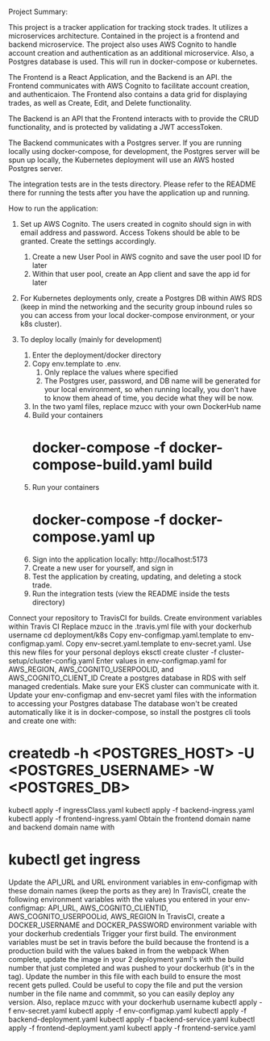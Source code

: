 Project Summary:

This project is a tracker application for tracking stock trades. It utilizes
a microservices architecture.  Contained in the project is a frontend and backend
microservice. The project also uses AWS Cognito to handle account creation and authentication
as an additional microservice. Also, a Postgres database is used. This will run in docker-compose
or kubernetes.

The Frontend is a React Application, and the Backend is an API. the Frontend communicates with
AWS Cognito to facilitate account creation, and authenticaion. The Frontend also contains
a data grid for displaying trades, as well as Create, Edit, and Delete functionality.

The Backend is an API that the Frontend interacts with to provide the CRUD functionality, and is
protected by validating a JWT accessToken.

The Backend communicates with a Postgres server. If you are running locally using docker-compose, 
for development, the Postgres server will be spun up locally, the Kubernetes deployment will use
an AWS hosted Postgres server.

The integration tests are in the tests directory. Please refer to the README there for running the tests
after you have the application up and running.

How to run the application:

1. Set up AWS Cognito. The users created in cognito should sign in with email address and password. Access Tokens should be able to be granted.
   Create the settings accordingly.
    1. Create a new User Pool in AWS cognito and save the user pool ID for later
    2. Within that user pool, create an App client and save the app id for later

2. For Kubernetes deployments only, create a Postgres DB within AWS RDS (keep in mind the networking and the security group inbound rules so you 
   can access from your local docker-compose environment, or your k8s cluster).

3. To deploy locally (mainly for development)
    1. Enter the deployment/docker directory
    2. Copy env.template to .env.
        1. Only replace the values where specified
        2. The Postgres user, password, and DB name will be generated
           for your local environment, so when running locally, you don't
           have to know them ahead of time, you decide what they will be now.
    3. In the two yaml files, replace mzucc with your own DockerHub name
    4. Build your containers
       # docker-compose -f docker-compose-build.yaml build
    5. Run your containers
       # docker-compose -f docker-compose.yaml up
    6. Sign into the application locally:
       http://localhost:5173
    7. Create a new user for yourself, and sign in
    8. Test the application by creating, updating, and deleting a stock trade.
    9. Run the integration tests (view the README inside the tests directory)

Connect your repository to TravisCI for builds. Create environment variables within Travis CI
Replace mzucc in the .travis.yml file with your dockerhub username
cd deployment/k8s
Copy env-configmap.yaml.template to env-configmap.yaml. Copy env-secret.yaml.template to env-secret.yaml.  Use this new files for your personal deploys
eksctl create cluster -f cluster-setup/cluster-config.yaml
Enter values in env-configmap.yaml for AWS_REGION, AWS_COGNITO_USERPOOLID, and AWS_COGNITO_CLIENT_ID
Create a postgres database in RDS with self managed credentials. Make sure your EKS cluster can communicate with it. Update your env-configmap and env-secret yaml files with the information to accessing your Postgres database
The database won't be created automatically like it is in docker-compose, so install the postgres cli tools and create one with:
# createdb -h <POSTGRES_HOST> -U <POSTGRES_USERNAME> -W <POSTGRES_DB>
kubectl apply -f ingressClass.yaml
kubectl apply -f backend-ingress.yaml
kubectl apply -f frontend-ingress.yaml
Obtain the frontend domain name and backend domain name with
# kubectl get ingress
Update the API_URL and URL environment variables in env-configmap with these domain names (keep the ports as they are)
In TravisCI, create the following environment variables with the values you entered in your env-configmap: API_URL, AWS_COGNITO_CLIENTID, AWS_COGNITO_USERPOOLid, AWS_REGION
In TravisCI, create a DOCKER_USERNAME and DOCKER_PASSWORD environment variable with your dockerhub credentials
Trigger your first build. The environment variables must be set in travis before the build because the frontend is a production build with the values baked in from the webpack
When complete, update the image in your 2 deployment yaml's with the build number that just completed and was pushed to your dockerhub (it's in the tag). Update the number in this file with each build to ensure the most recent gets pulled. Could be useful to copy the file and put the version number in the file name and commmit, so you can easily deploy any version. Also, replace mzucc with your dockerhub username
kubectl apply -f env-secret.yaml
kubectl apply -f env-configmap.yaml
kubectl apply -f backend-deployment.yaml
kubectl apply -f backend-service.yaml
kubectl apply -f frontend-deployment.yaml
kubectl apply -f frontend-service.yaml
